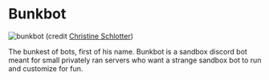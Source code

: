 # Bunkbot
![bunkbot](https://github.com/fugwenna/bunkbot/blob/docs/readme/bunky.png)
(credit [Christine Schlotter](http://christineschlotter.com))

The bunkest of bots, first of his name. Bunkbot is a sandbox discord bot meant for small privately ran servers who want a strange sandbox bot to run and customize for fun.